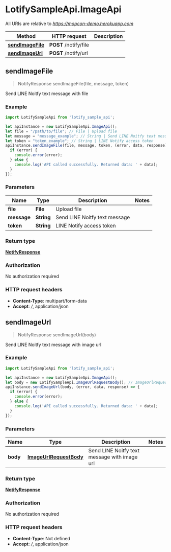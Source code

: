 # LotifySampleApi.ImageApi

All URIs are relative to *https://mopcon-demo.herokuapp.com*

Method | HTTP request | Description
------------- | ------------- | -------------
[**sendImageFile**](ImageApi.md#sendImageFile) | **POST** /notify/file | 
[**sendImageUrl**](ImageApi.md#sendImageUrl) | **POST** /notify/url | 



## sendImageFile

> NotifyResponse sendImageFile(file, message, token)



Send LINE Noitfy text message with file

### Example

```javascript
import LotifySampleApi from 'lotify_sample_api';

let apiInstance = new LotifySampleApi.ImageApi();
let file = "/path/to/file"; // File | Upload file
let message = "message_example"; // String | Send LINE Noitfy text message
let token = "token_example"; // String | LINE Notify access token
apiInstance.sendImageFile(file, message, token, (error, data, response) => {
  if (error) {
    console.error(error);
  } else {
    console.log('API called successfully. Returned data: ' + data);
  }
});
```

### Parameters


Name | Type | Description  | Notes
------------- | ------------- | ------------- | -------------
 **file** | **File**| Upload file | 
 **message** | **String**| Send LINE Noitfy text message | 
 **token** | **String**| LINE Notify access token | 

### Return type

[**NotifyResponse**](NotifyResponse.md)

### Authorization

No authorization required

### HTTP request headers

- **Content-Type**: multipart/form-data
- **Accept**: */*, application/json


## sendImageUrl

> NotifyResponse sendImageUrl(body)



Send LINE Noitfy text message with image url

### Example

```javascript
import LotifySampleApi from 'lotify_sample_api';

let apiInstance = new LotifySampleApi.ImageApi();
let body = new LotifySampleApi.ImageUrlRequestBody(); // ImageUrlRequestBody | Send LINE Noitfy text message with image url
apiInstance.sendImageUrl(body, (error, data, response) => {
  if (error) {
    console.error(error);
  } else {
    console.log('API called successfully. Returned data: ' + data);
  }
});
```

### Parameters


Name | Type | Description  | Notes
------------- | ------------- | ------------- | -------------
 **body** | [**ImageUrlRequestBody**](ImageUrlRequestBody.md)| Send LINE Noitfy text message with image url | 

### Return type

[**NotifyResponse**](NotifyResponse.md)

### Authorization

No authorization required

### HTTP request headers

- **Content-Type**: Not defined
- **Accept**: */*, application/json

